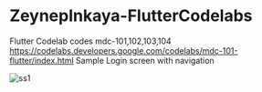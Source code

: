 # ZeynepInkaya-FlutterCodelabs
Flutter Codelab codes mdc-101,102,103,104
https://codelabs.developers.google.com/codelabs/mdc-101-flutter/index.html
Sample Login screen with navigation

![ss1](https://user-images.githubusercontent.com/56036659/88207836-05d19b80-cc59-11ea-8447-a8a5d940478a.png)
